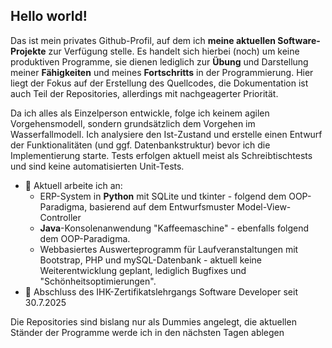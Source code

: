 ## Hello world!
Das ist mein privates Github-Profil, auf dem ich **meine aktuellen Software-Projekte** zur Verfügung stelle. Es handelt sich hierbei (noch) um keine produktiven Programme, sie dienen lediglich zur **Übung** und Darstellung meiner **Fähigkeiten** und meines **Fortschritts** in der Programmierung. Hier liegt der Fokus auf der Erstellung des Quellcodes, die Dokumentation ist auch Teil der Repositories, allerdings mit nachgeagerter Priorität.

Da ich alles als Einzelperson entwickle, folge ich keinem agilen Vorgehensmodell, sondern grundsätzlich dem Vorgehen im Wasserfallmodell. Ich analysiere den Ist-Zustand und erstelle einen Entwurf der Funktionalitäten (und ggf. Datenbankstruktur) bevor ich die Implementierung starte. Tests erfolgen aktuell meist als Schreibtischtests und sind keine automatisierten Unit-Tests.

- 🔭 Aktuell arbeite ich an:
  - ERP-System in **Python** mit SQLite und tkinter - folgend dem OOP-Paradigma, basierend auf dem Entwurfsmuster Model-View-Controller
  - **Java**-Konsolenanwendung "Kaffeemaschine" - ebenfalls folgend dem OOP-Paradigma.
  - Webbasiertes Auswerteprogramm für Laufveranstaltungen mit Bootstrap, PHP und mySQL-Datenbank - aktuell keine Weiterentwicklung geplant, lediglich Bugfixes und "Schönheitsoptimierungen".
- 🌱 Abschluss des IHK-Zertifikatslehrgangs Software Developer seit 30.7.2025

Die Repositories sind bislang nur als Dummies angelegt, die aktuellen Ständer der Programme werde ich in den nächsten Tagen ablegen

<!--
**PhilipKottmann/PhilipKottmann** is a ✨ _special_ ✨ repository because its `README.md` (this file) appears on your GitHub profile.

Here are some ideas to get you started:

- 🔭 I’m currently working on ...
- 🌱 I’m currently learning ...
- 👯 I’m looking to collaborate on ...
- 🤔 I’m looking for help with ...
- 💬 Ask me about ...
- 📫 How to reach me: ...
- 😄 Pronouns: ...
- ⚡ Fun fact: ...
-->
